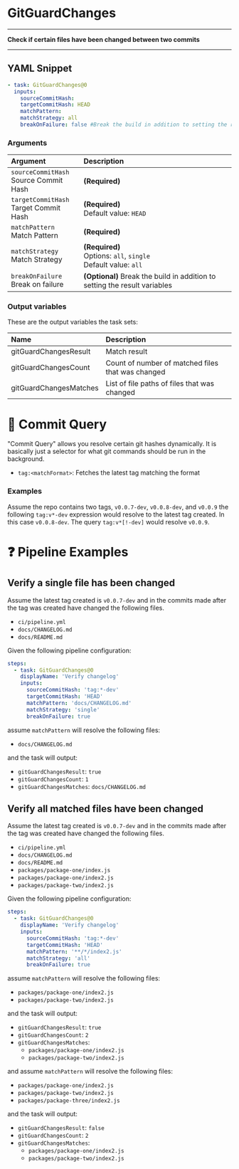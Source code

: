 # GitGuardChanges

---

**Check if certain files have been changed between two commits**

---

## YAML Snippet

```yaml
- task: GitGuardChanges@0
  inputs:
    sourceCommitHash:
    targetCommitHash: HEAD
    matchPattern:
    matchStrategy: all
    breakOnFailure: false #Break the build in addition to setting the result variables

```

### Arguments

| Argument                                    | Description                                                                       |
| :------------------------------------------ | :-------------------------------------------------------------------------------- |
| `sourceCommitHash` <br />Source Commit Hash | **(Required)** <br />                                                             |
| `targetCommitHash` <br />Target Commit Hash | **(Required)** <br /> Default value: `HEAD`                                       |
| `matchPattern` <br />Match Pattern          | **(Required)** <br />                                                             |
| `matchStrategy` <br />Match Strategy        | **(Required)** <br /> Options: `all`, `single` <br /> Default value: `all`        |
| `breakOnFailure` <br />Break on failure     | **(Optional)** Break the build in addition to setting the result variables <br /> |


### Output variables

These are the output variables the task sets:

| Name                   | Description                                       |
| :--------------------- | :------------------------------------------------ |
| gitGuardChangesResult  | Match result                                      |
| gitGuardChangesCount   | Count of number of matched files that was changed |
| gitGuardChangesMatches | List of file paths of files that was changed      |


# 📜 Commit Query

"Commit Query" allows you resolve certain git hashes dynamically. It is basically just a selector for what git commands should be run in the background.

- `tag:<matchFormat>`: Fetches the latest tag matching the format

### Examples

Assume the repo contains two tags, `v0.0.7-dev`, `v0.0.8-dev`, and `v0.0.9` the following `tag:v*-dev` expression would resolve to the latest tag created. In this case `v0.0.8-dev`. The query `tag:v*[!-dev]` would resolve `v0.0.9`.

# ❓ Pipeline Examples

## Verify a single file has been changed

Assume the latest tag created is `v0.0.7-dev` and in the commits made after the tag was created have changed the following files.

- `ci/pipeline.yml`
- `docs/CHANGELOG.md`
- `docs/README.md`

Given the following pipeline configuration:

```yaml
steps:
  - task: GitGuardChanges@0
    displayName: 'Verify changelog'
    inputs:
      sourceCommitHash: 'tag:*-dev'
      targetCommitHash: 'HEAD'
      matchPattern: 'docs/CHANGELOG.md'
      matchStrategy: 'single'
      breakOnFailure: true

```

assume `matchPattern` will resolve the following files:

- `docs/CHANGELOG.md`

and the task will output:

- `gitGuardChangesResult`: `true`
- `gitGuardChangesCount`: `1`
- `gitGuardChangesMatches`: `docs/CHANGELOG.md`

## Verify all matched files have been changed

Assume the latest tag created is `v0.0.7-dev` and in the commits made after the tag was created have changed the following files.

- `ci/pipeline.yml`
- `docs/CHANGELOG.md`
- `docs/README.md`
- `packages/package-one/index.js`
- `packages/package-one/index2.js`
- `packages/package-two/index2.js`

Given the following pipeline configuration:

```yaml
steps:
  - task: GitGuardChanges@0
    displayName: 'Verify changelog'
    inputs:
      sourceCommitHash: 'tag:*-dev'
      targetCommitHash: 'HEAD'
      matchPattern: '**/*/index2.js'
      matchStrategy: 'all'
      breakOnFailure: true

```

assume `matchPattern` will resolve the following files:

- `packages/package-one/index2.js`
- `packages/package-two/index2.js`

and the task will output:

- `gitGuardChangesResult`: `true`
- `gitGuardChangesCount`: `2`
- `gitGuardChangesMatches`:
  - `packages/package-one/index2.js`
  - `packages/package-two/index2.js`

and assume `matchPattern` will resolve the following files:

- `packages/package-one/index2.js`
- `packages/package-two/index2.js`
- `packages/package-three/index2.js`

and the task will output:

- `gitGuardChangesResult`: `false`
- `gitGuardChangesCount`: `2`
- `gitGuardChangesMatches`:
  - `packages/package-one/index2.js`
  - `packages/package-two/index2.js`
